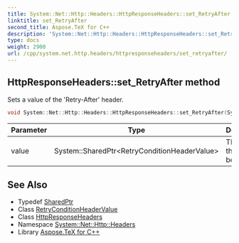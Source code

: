 ```yaml
---
title: System::Net::Http::Headers::HttpResponseHeaders::set_RetryAfter method
linktitle: set_RetryAfter
second_title: Aspose.TeX for C++
description: 'System::Net::Http::Headers::HttpResponseHeaders::set_RetryAfter method. Sets a value of the ''Retry-After'' header in C++.'
type: docs
weight: 2900
url: /cpp/system.net.http.headers/httpresponseheaders/set_retryafter/
---
```

## HttpResponseHeaders::set_RetryAfter method


Sets a value of the 'Retry-After' header.

```cpp
void System::Net::Http::Headers::HttpResponseHeaders::set_RetryAfter(System::SharedPtr<RetryConditionHeaderValue> value)
```


| Parameter | Type | Description |
| --- | --- | --- |
| value | System::SharedPtr\<RetryConditionHeaderValue\> | The value that must be set. |

## See Also

* Typedef [SharedPtr](../../../system/sharedptr/)
* Class [RetryConditionHeaderValue](../../retryconditionheadervalue/)
* Class [HttpResponseHeaders](../)
* Namespace [System::Net::Http::Headers](../../)
* Library [Aspose.TeX for C++](../../../)
